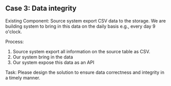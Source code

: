 
## Case 3: Data integrity

Existing Component: Source system export CSV data to the storage. We are building system to bring in this data on the daily basis e.g., every day 9 o'clock.

Process:
1. Source system export all information on the source table as CSV.
2. Our system bring in the data
3. Our system expose this data as an API

Task: Please design the solution to ensure data correctness and integrity in a timely manner.